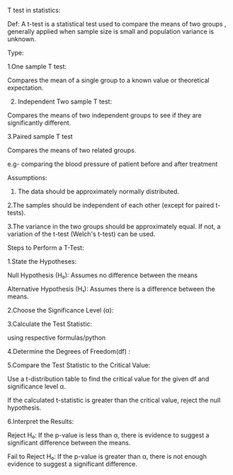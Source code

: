 T test in statistics:

Def: A t-test is a statistical test used to compare the means of two groups , generally applied when sample size is small and population variance is unknown.



Type:

1.One sample T test:

 Compares the mean of a single group to a known value or theoretical expectation.

2. Independent Two sample T test:

 Compares the means of two independent groups to see if they are significantly different.

3.Paired sample T test

Compares the means of two related groups.

e.g- comparing the blood pressure of patient before and after treatment



Assumptions:

1. The data should be approximately normally distributed.

2.The samples should be independent of each other (except for paired t-tests).

3.The variance in the two groups should be approximately equal. If not, a variation of the t-test (Welch's t-test) can be used.



Steps to Perform a T-Test:

1.State the Hypotheses:

Null Hypothesis (H₀): Assumes no difference between the means 

Alternative Hypothesis (H₁): Assumes there is a difference between the means.

2.Choose the Significance Level (α):

3.Calculate the Test Statistic:

using respective formulas/python

4.Determine the Degrees of Freedom(df) :

5.Compare the Test Statistic to the Critical Value:

Use a t-distribution table  to find the critical value for the given df and significance level α.

If the calculated t-statistic is greater than the critical value, reject the null hypothesis.

6.Interpret the Results:

Reject H₀: If the p-value is less than α, there is evidence to suggest a significant difference between the means.

Fail to Reject H₀: If the p-value is greater than α, there is not enough evidence to suggest a significant difference.

